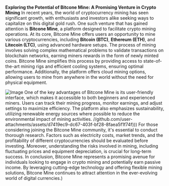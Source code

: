 **Exploring the Potential of Bitcone Mine: A Promising Venture in Crypto Mining**
In recent years, the world of cryptocurrency mining has seen significant growth, with enthusiasts and investors alike seeking ways to capitalize on this digital gold rush. One such venture that has gained attention is **Bitcone Mine**, a platform designed to facilitate crypto mining operations. At its core, Bitcone Mine offers users an opportunity to mine various cryptocurrencies, including **Bitcoin (BTC)**, **Ethereum (ETH)**, and **Litecoin (LTC)**, using advanced hardware setups.
The process of mining involves solving complex mathematical problems to validate transactions on blockchain networks, earning miners rewards in the form of newly minted coins. Bitcone Mine simplifies this process by providing access to state-of-the-art mining rigs and efficient cooling systems, ensuring optimal performance. Additionally, the platform offers cloud mining options, allowing users to mine from anywhere in the world without the need for physical equipment.

![Image](https://github.com/user-attachments/assets/d7419ec9-dc67-403f-bf28-8faea5f1f74f)
One of the key advantages of Bitcone Mine is its user-friendly interface, which makes it accessible to both beginners and experienced miners. Users can track their mining progress, monitor earnings, and adjust settings to maximize efficiency. The platform also emphasizes sustainability, utilizing renewable energy sources where possible to reduce the environmental impact of mining activities.
 //github.com/user-attachments/assets/d7419ec9-dc67-403f-bf28-8faea5f1f74f)))
For those considering joining the Bitcone Mine community, it's essential to conduct thorough research. Factors such as electricity costs, market trends, and the profitability of different cryptocurrencies should be evaluated before investing. Moreover, understanding the risks involved in mining, including fluctuating prices and equipment depreciation, is crucial for long-term success.
In conclusion, Bitcone Mine represents a promising avenue for individuals looking to engage in crypto mining and potentially earn passive income. By leveraging cutting-edge technology and offering flexible mining solutions, Bitcone Mine continues to attract attention in the ever-evolving world of digital currencies.)
